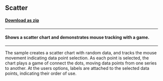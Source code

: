 ## Scatter
#### [Download as zip](https://minhaskamal.github.io/DownGit/#/home?url=https://github.com/GrapeCity/ComponentOne-WinForms-Samples/tree/master/NetFramework\Charts\CS\Scatter)
____
#### Shows a scatter chart and demonstrates mouse tracking with a game.
____
The sample creates a scatter chart with random data, and tracks the mouse movement indicating data point selection.  As each point is selected, the chart plays a game of connect the dots, moving data points from one series to another.  At the users options, labels are attached to the selected data points, indicating their order of use. 
